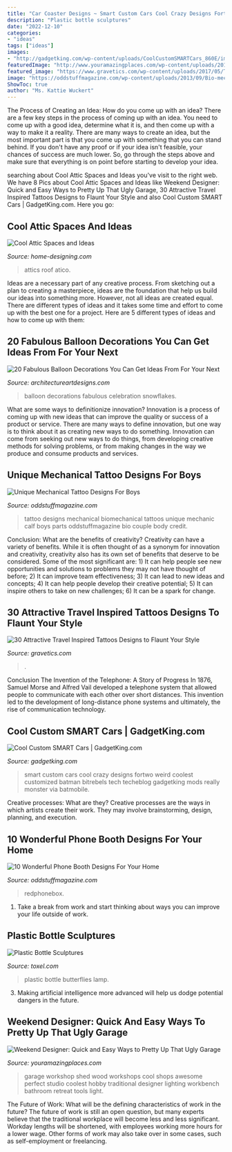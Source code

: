 ```yaml
---
title: "Car Coaster Designs ~ Smart Custom Cars Cool Crazy Designs Fortwo Weird Coolest Customized Batman Bitrebels Tech Techeblog Gadgetking Mods Really Monster Via Batmobile"
description: "Plastic bottle sculptures"
date: "2022-12-10"
categories:
- "ideas"
tags: ["ideas"]
images:
- "http://gadgetking.com/wp-content/uploads/CoolCustomSMARTCars_860E/image_13.png"
featuredImage: "http://www.youramazingplaces.com/wp-content/uploads/2015/02/traditional-garage-and-shed2.jpg"
featured_image: "https://www.gravetics.com/wp-content/uploads/2017/05/Travel-Inspired-Tattoos-traveltattoos.jpg"
image: "https://oddstuffmagazine.com/wp-content/uploads/2013/09/Bio-mechanical-Tattoo-3-600x800.jpg"
ShowToc: true
author: "Ms. Kattie Wuckert"
---
```



The Process of Creating an Idea: How do you come up with an idea?
There are a few key steps in the process of coming up with an idea. You need to come up with a good idea, determine what it is, and then come up with a way to make it a reality. There are many ways to create an idea, but the most important part is that you come up with something that you can stand behind. If you don't have any proof or if your idea isn't feasible, your chances of success are much lower. So, go through the steps above and make sure that everything is on point before starting to develop your idea.

	

		
searching about Cool Attic Spaces and Ideas you've visit to the right web. We have 8 Pics about Cool Attic Spaces and Ideas like Weekend Designer: Quick and Easy Ways to Pretty Up That Ugly Garage, 30 Attractive Travel Inspired Tattoos Designs to Flaunt Your Style and also Cool Custom SMART Cars | GadgetKing.com. Here you go:
		
    
## Cool Attic Spaces And Ideas

<img loading=lazy src="http://cdn.home-designing.com/wp-content/uploads/2010/04/9-attic-space.jpg" onerror="this.onerror=null;this.src='https://tse4.mm.bing.net/th?id=OIP.u3XQvYPzmrrDRLJQ5BXOBQHaJ3&amp;pid=15.1';" alt="Cool Attic Spaces and Ideas">

_Source: home-designing.com_

>attics roof atico. 

	

Ideas are a necessary part of any creative process. From sketching out a plan to creating a masterpiece, ideas are the foundation that help us build our ideas into something more. However, not all ideas are created equal. There are different types of ideas and it takes some time and effort to come up with the best one for a project. Here are 5 different types of ideas and how to come up with them: 

    
## 20 Fabulous Balloon Decorations You Can Get Ideas From For Your Next

<img loading=lazy src="https://www.architectureartdesigns.com/wp-content/uploads/2014/12/20-Fabulous-Balloon-Decorations-You-Can-Get-Ideas-From-For-Your-Next-Celebration-17-630x945.jpg" onerror="this.onerror=null;this.src='https://tse3.mm.bing.net/th?id=OIP.U4vVGb6OzRVKftEpWpToVQHaLH&amp;pid=15.1';" alt="20 Fabulous Balloon Decorations You Can Get Ideas From For Your Next">

_Source: architectureartdesigns.com_

>balloon decorations fabulous celebration snowflakes. 

	

What are some ways to definitionize innovation?
Innovation is a process of coming up with new ideas that can improve the quality or success of a product or service. There are many ways to define innovation, but one way is to think about it as creating new ways to do something. Innovation can come from seeking out new ways to do things, from developing creative methods for solving problems, or from making changes in the way we produce and consume products and services.

    
## Unique Mechanical Tattoo Designs For Boys

<img loading=lazy src="https://oddstuffmagazine.com/wp-content/uploads/2013/09/Bio-mechanical-Tattoo-3-600x800.jpg" onerror="this.onerror=null;this.src='https://tse1.mm.bing.net/th?id=OIP.iBp-WK1AMzkrHlmtaQtTzQHaJ4&amp;pid=15.1';" alt="Unique Mechanical Tattoo Designs For Boys">

_Source: oddstuffmagazine.com_

>tattoo designs mechanical biomechanical tattoos unique mechanic calf boys parts oddstuffmagazine bio couple body credit. 

	

Conclusion: What are the benefits of creativity?
Creativity can have a variety of benefits. While it is often thought of as a synonym for innovation and creativity, creativity also has its own set of benefits that deserve to be considered. Some of the most significant are: 1) It can help people see new opportunities and solutions to problems they may not have thought of before; 2) It can improve team effectiveness; 3) It can lead to new ideas and concepts; 4) It can help people develop their creative potential; 5) It can inspire others to take on new challenges; 6) It can be a spark for change.

    
## 30 Attractive Travel Inspired Tattoos Designs To Flaunt Your Style

<img loading=lazy src="https://www.gravetics.com/wp-content/uploads/2017/05/Travel-Inspired-Tattoos-traveltattoos.jpg" onerror="this.onerror=null;this.src='https://tse4.mm.bing.net/th?id=OIP.yTyGJTRYgikZIdKT6xT1YQHaHa&amp;pid=15.1';" alt="30 Attractive Travel Inspired Tattoos Designs to Flaunt Your Style">

_Source: gravetics.com_

>. 

	

Conclusion
The Invention of the Telephone: A Story of Progress
In 1876, Samuel Morse and Alfred Vail developed a telephone system that allowed people to communicate with each other over short distances. This invention led to the development of long-distance phone systems and ultimately, the rise of communication technology.

    
## Cool Custom SMART Cars | GadgetKing.com

<img loading=lazy src="http://gadgetking.com/wp-content/uploads/CoolCustomSMARTCars_860E/image_13.png" onerror="this.onerror=null;this.src='https://tse1.mm.bing.net/th?id=OIP.Pp8lTl1I3-gjKlG7EwKwKQHaI2&amp;pid=15.1';" alt="Cool Custom SMART Cars | GadgetKing.com">

_Source: gadgetking.com_

>smart custom cars cool crazy designs fortwo weird coolest customized batman bitrebels tech techeblog gadgetking mods really monster via batmobile. 

	

Creative processes: What are they?
Creative processes are the ways in which artists create their work. They may involve brainstorming, design, planning, and execution.

    
## 10 Wonderful Phone Booth Designs For Your Home

<img loading=lazy src="https://oddstuffmagazine.com/wp-content/uploads/2015/03/pantry-doors.jpg" onerror="this.onerror=null;this.src='https://tse3.mm.bing.net/th?id=OIP.PsdRFH-HRIns7hS-4pyT8QHaJ4&amp;pid=15.1';" alt="10 Wonderful Phone Booth Designs For Your Home">

_Source: oddstuffmagazine.com_

>redphonebox. 

	

1. Take a break from work and start thinking about ways you can improve your life outside of work.

    
## Plastic Bottle Sculptures

<img loading=lazy src="http://www.toxel.com/wp-content/uploads/2015/10/plasticbsculp11.jpg" onerror="this.onerror=null;this.src='https://tse4.mm.bing.net/th?id=OIP.-CJoDCK9S5Yr7X2Wq6tYzwHaHK&amp;pid=15.1';" alt="Plastic Bottle Sculptures">

_Source: toxel.com_

>plastic bottle butterflies lamp. 

	

3. Making artificial intelligence more advanced will help us dodge potential dangers in the future.

    
## Weekend Designer: Quick And Easy Ways To Pretty Up That Ugly Garage

<img loading=lazy src="http://www.youramazingplaces.com/wp-content/uploads/2015/02/traditional-garage-and-shed2.jpg" onerror="this.onerror=null;this.src='https://tse4.mm.bing.net/th?id=OIP.dNIwo1nPuvuXlqOxI0VxGwHaE8&amp;pid=15.1';" alt="Weekend Designer: Quick and Easy Ways to Pretty Up That Ugly Garage">

_Source: youramazingplaces.com_

>garage workshop shed wood workshops cool shops awesome perfect studio coolest hobby traditional designer lighting workbench bathroom retreat tools light. 

	

The Future of Work: What will be the defining characteristics of work in the future?
The future of work is still an open question, but many experts believe that the traditional workplace will become less and less significant. Workday lengths will be shortened, with employees working more hours for a lower wage. Other forms of work may also take over in some cases, such as self-employment or freelancing.

